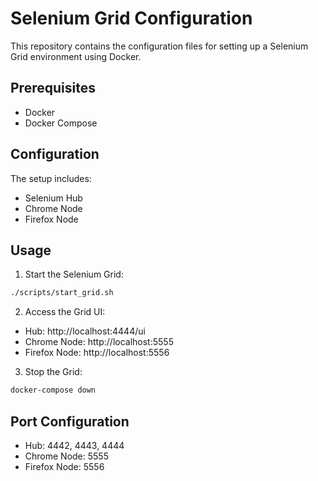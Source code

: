 # Selenium Grid Configuration

This repository contains the configuration files for setting up a Selenium Grid environment using Docker.

## Prerequisites

- Docker
- Docker Compose

## Configuration

The setup includes:
- Selenium Hub
- Chrome Node
- Firefox Node

## Usage

1. Start the Selenium Grid:
```bash
./scripts/start_grid.sh
```

2. Access the Grid UI:
- Hub: http://localhost:4444/ui
- Chrome Node: http://localhost:5555
- Firefox Node: http://localhost:5556

3. Stop the Grid:
```bash
docker-compose down
```

## Port Configuration

- Hub: 4442, 4443, 4444
- Chrome Node: 5555
- Firefox Node: 5556 